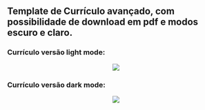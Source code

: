 ## Template de Currículo avançado, com possibilidade de download em pdf e modos escuro e claro.

### Currículo versão light mode:
<p align="center">
	<img src="Angélica/assets/img/white.png">
</p>


### Currículo versão dark mode:
<p align="center">
	<img src="Angélica/assets/img/black.png">
</p>

